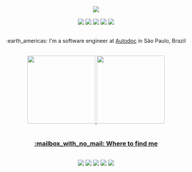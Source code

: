<div align="center">
  <img src="https://user-images.githubusercontent.com/43832940/195118576-7f2efef3-b34d-424f-8187-714c0b7ae033.svg" />
</div>

<br />

<div align="center">
  <img src="https://img.shields.io/badge/Flutter-%2302569B.svg?style=for-the-badge&logo=Flutter&logoColor=white" />
  <img src="https://img.shields.io/badge/dart-%230175C2.svg?style=for-the-badge&logo=dart&logoColor=white" />
  <img src="https://img.shields.io/badge/firebase-%23039BE5.svg?style=for-the-badge&logo=firebase" />
  <img src="https://img.shields.io/badge/GIT-E44C30?style=for-the-badge&logo=git&logoColor=white" />
  <img src="https://img.shields.io/badge/Jira-0052CC?style=for-the-badge&logo=Jira&logoColor=white" />
</div>

<br />

<div align="center">
  <p>  :earth_americas: I'm a software engineer at <a href="https://autodoc.com.br"> Autodoc</a> in São Paulo, Brazil </p>
</div>

<br />

<div align="center">
  <a href="https://github.com/gabrielWilli">
  <img height="180em" src="https://github-readme-stats.vercel.app/api?username=gabrielWilli&show_icons=true&theme=dracula&include_all_commits=true&count_private=true"/>
  <img height="180em" src="https://github-readme-stats.vercel.app/api/top-langs/?username=gabrielWilli&layout=compact&langs_count=7&theme=dracula"/>
</div>

<br />

<div align="center" >
  <h3> :mailbox_with_no_mail: Where to find me </h3>
</div>
  
<br />

<div align="center">
  <a href="https://www.linkedin.com/in/gabriel-willian" target="_blank"><img src="https://img.shields.io/badge/LinkedIn-0077B5?style=for-the-badge&logo=linkedin&logoColor=white"/><a/>
  <a href="mailto:gabrielwillian841@gmail.com" target="_blank"><img src="https://img.shields.io/badge/Gmail-D14836?style=for-the-badge&logo=gmail&logoColor=white"/><a/>
  <a href="https://medium.com/@gabrielwillian841" target="_blank"><img src="https://img.shields.io/badge/Medium-12100E?style=for-the-badge&logo=medium&logoColor=white"/><a/>
  <a href="https://dribbble.com/gabriel-willian" target="_blank"><img src="https://img.shields.io/badge/Dribbble-EA4C89?style=for-the-badge&logo=dribbble&logoColor=white"/><a/>
  <a href="https://www.figma.com/file/F1eCWwm60fgriQBOJEdfzB/Projetos?node-id=0%3A1" target="_blank"><img src="https://img.shields.io/badge/Figma-F24E1E?style=for-the-badge&logo=figma&logoColor=white"/><a/>
</div>

